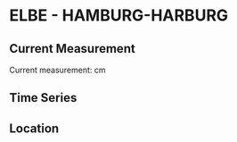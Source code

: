 # ELBE - HAMBURG-HARBURG

## Current Measurement

Current measurement: <Value topic="rivers/pegel-online/ELBE/HAMBURG-HARBURG/measurementValue"/> cm

## Time Series

<TimeSeries topic="rivers/pegel-online/ELBE/HAMBURG-HARBURG/measurementValue" period="week" />

## Location

<WorldMap>
  <Marker lat="53.47272615248872" lon="9.991825587189057" labelTopic="rivers/pegel-online/ELBE/HAMBURG-HARBURG" />
</WorldMap>

